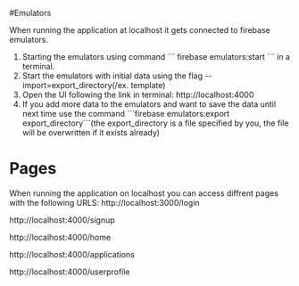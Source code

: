 #Emulators

When running the application at localhost it gets connected to firebase emulators.

1. Starting the emulators using command ´´´ firebase emulators:start ´´´ in a terminal.
2. Start the emulators with initial data using the flag --import=export_directory(/ex. template)
3. Open the UI following the link in terminal: http://localhost:4000
4. If you add more data to the emulators and want to save the data until next time use the command ´´´firebase emulators:export export_directory´´´(the export_directory is a file specified by you, the file will be overwritten if it exists already)

# Pages

When running the application on localhost you can access diffrent pages with the following URLS:
http://localhost:3000/login

http://localhost:4000/signup

http://localhost:4000/home

http://localhost:4000/applications

http://localhost:4000/userprofile
